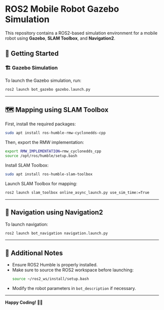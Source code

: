 # ROS2 Mobile Robot Gazebo Simulation

This repository contains a ROS2-based simulation environment for a mobile robot using **Gazebo**, **SLAM Toolbox**, and **Navigation2**.

## 🚀 Getting Started

### 🏗️ Gazebo Simulation
To launch the Gazebo simulation, run:
```bash
ros2 launch bot_gazebo gazebo.launch.py
```

---

## 🗺️ Mapping using SLAM Toolbox
First, install the required packages:
```bash
sudo apt install ros-humble-rmw-cyclonedds-cpp
```

Then, export the RMW implementation:
```bash
export RMW_IMPLEMENTATION=rmw_cyclonedds_cpp
source /opt/ros/humble/setup.bash
```

Install SLAM Toolbox:
```bash
sudo apt install ros-humble-slam-toolbox
```

Launch SLAM Toolbox for mapping:
```bash
ros2 launch slam_toolbox online_async_launch.py use_sim_time:=True
```

---

## 🧭 Navigation using Navigation2
To launch navigation:
```bash
ros2 launch bot_navigation navigation.launch.py
```

---

## 📜 Additional Notes
- Ensure ROS2 Humble is properly installed.
- Make sure to source the ROS2 workspace before launching:
  ```bash
  source ~/ros2_ws/install/setup.bash
  ```
- Modify the robot parameters in `bot_description` if necessary.

---

**Happy Coding! 🚀🤖**
